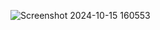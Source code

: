 ![Screenshot 2024-10-15 160553](https://github.com/user-attachments/assets/088ee0c3-be85-49a4-bddf-1a99bd416ce5)
